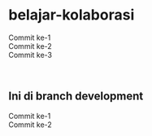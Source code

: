# belajar-kolaborasi

Commit ke-1 <br>
Commit ke-2 <br>
Commit ke-3 <br>

<br>

Ini di branch development
--
Commit ke-1 <br>
Commit ke-2 <br>


